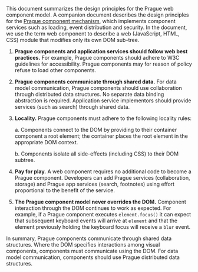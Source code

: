 This document summarizes the design principles for the Prague web component model.   A companion document
describes the design principles for the [Prague component mechanism](./component-mechanism.md), which implements component services such as
loading, event distribution and security.  In the document, we use the term web component to describe a web
(JavaScript, HTML, CSS) module that modifies only its own DOM sub-tree.  

1. **Prague components and application services should follow web best practices.**  For example, Prague components
should adhere to W3C guidelines for accessibility.  Prague components may for reason of policy refuse to load other
components. 

2. **Prague components communicate through shared data.**  For data model communication, Prague components should use
collaboration through distributed data structures.  No separate data binding abstraction is required.  Application
service implementors should provide services (such as search) through shared data.   

3. **Locality.**  Prague components must adhere to the following locality rules: 
  
    a. Components connect to the DOM by providing to their container component a root element; the container places
    the root element in the appropriate DOM context. 

    b. Components isolate all side-effects (including CSS) to their DOM subtree. 

4. **Pay for play.**  A web component requires no additional code to become a Prague component.    Developers can add Prague
services (collaboration, storage) and Prague app services (search, footnotes) using effort proportional to the benefit
of the service. 

5. **The Prague component model never overrides the DOM.**  Component interaction through the DOM continues to work as
expected.  For example, if a Prague component executes `element.focus()` it can expect that subsequent keyboard
events will arrive at `element` and that the element previously holding the keyboard focus will receive a `blur` event.  

In summary, Prague components communicate through shared data structures.  Where the DOM specifies interactions
among visual components, components must communicate using the DOM.  For data model communication, components
should use Prague distributed data structures. 

 